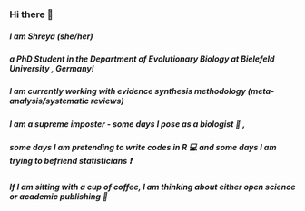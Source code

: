 ### Hi there 👋
##### I am Shreya (she/her)
##### a PhD Student in the Department of Evolutionary Biology at Bielefeld University , Germany!
##### I am currently working with evidence synthesis methodology (meta-analysis/systematic reviews) 
##### I am a supreme imposter - some days I pose as a biologist 🔬 , 
##### some days I am pretending to write codes in R 💻 and some days I am trying to befriend statisticians ❗ 
##### If I am sitting with a cup of coffee, I am thinking about either open science or academic publishing 🤔

<!--
**shreyadimri/shreyadimri** is a ✨ _special_ ✨ repository because its `README.md` (this file) appears on your GitHub profile.

Here are some ideas to get you started:

- 🔭 I’m currently working on ...
- 🌱 I’m currently learning ...
- 👯 I’m looking to collaborate on ...
- 🤔 I’m looking for help with ...
- 💬 Ask me about ...
- 📫 How to reach me: ...
- 😄 Pronouns: ...
- ⚡ Fun fact: ...
-->
